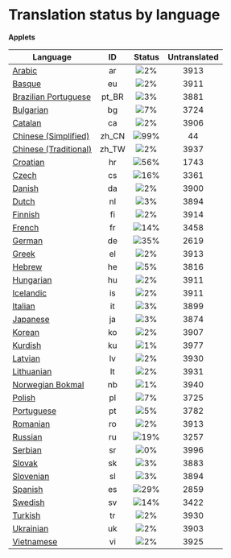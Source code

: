 # Translation status by language
**Applets**

Language | ID | Status | Untranslated
---------|:--:|:------:|:-----------:
[Arabic](language-status/ar.md) | ar |  ![2%](http://progressed.io/bar/2) | 3913
[Basque](language-status/eu.md) | eu |  ![2%](http://progressed.io/bar/2) | 3911
[Brazilian Portuguese](language-status/pt_BR.md) | pt_BR |  ![3%](http://progressed.io/bar/3) | 3881
[Bulgarian](language-status/bg.md) | bg |  ![7%](http://progressed.io/bar/7) | 3724
[Catalan](language-status/ca.md) | ca |  ![2%](http://progressed.io/bar/2) | 3906
[Chinese (Simplified)](language-status/zh_CN.md) | zh_CN |  ![99%](http://progressed.io/bar/99) | 44
[Chinese (Traditional)](language-status/zh_TW.md) | zh_TW |  ![2%](http://progressed.io/bar/2) | 3937
[Croatian](language-status/hr.md) | hr |  ![56%](http://progressed.io/bar/56) | 1743
[Czech](language-status/cs.md) | cs |  ![16%](http://progressed.io/bar/16) | 3361
[Danish](language-status/da.md) | da |  ![2%](http://progressed.io/bar/2) | 3900
[Dutch](language-status/nl.md) | nl |  ![3%](http://progressed.io/bar/3) | 3894
[Finnish](language-status/fi.md) | fi |  ![2%](http://progressed.io/bar/2) | 3914
[French](language-status/fr.md) | fr |  ![14%](http://progressed.io/bar/14) | 3458
[German](language-status/de.md) | de |  ![35%](http://progressed.io/bar/35) | 2619
[Greek](language-status/el.md) | el |  ![2%](http://progressed.io/bar/2) | 3913
[Hebrew](language-status/he.md) | he |  ![5%](http://progressed.io/bar/5) | 3816
[Hungarian](language-status/hu.md) | hu |  ![2%](http://progressed.io/bar/2) | 3911
[Icelandic](language-status/is.md) | is |  ![2%](http://progressed.io/bar/2) | 3911
[Italian](language-status/it.md) | it |  ![3%](http://progressed.io/bar/3) | 3899
[Japanese](language-status/ja.md) | ja |  ![3%](http://progressed.io/bar/3) | 3874
[Korean](language-status/ko.md) | ko |  ![2%](http://progressed.io/bar/2) | 3907
[Kurdish](language-status/ku.md) | ku |  ![1%](http://progressed.io/bar/1) | 3977
[Latvian](language-status/lv.md) | lv |  ![2%](http://progressed.io/bar/2) | 3930
[Lithuanian](language-status/lt.md) | lt |  ![2%](http://progressed.io/bar/2) | 3931
[Norwegian Bokmal](language-status/nb.md) | nb |  ![1%](http://progressed.io/bar/1) | 3940
[Polish](language-status/pl.md) | pl |  ![7%](http://progressed.io/bar/7) | 3725
[Portuguese](language-status/pt.md) | pt |  ![5%](http://progressed.io/bar/5) | 3782
[Romanian](language-status/ro.md) | ro |  ![2%](http://progressed.io/bar/2) | 3913
[Russian](language-status/ru.md) | ru |  ![19%](http://progressed.io/bar/19) | 3257
[Serbian](language-status/sr.md) | sr |  ![0%](http://progressed.io/bar/0) | 3996
[Slovak](language-status/sk.md) | sk |  ![3%](http://progressed.io/bar/3) | 3883
[Slovenian](language-status/sl.md) | sl |  ![3%](http://progressed.io/bar/3) | 3894
[Spanish](language-status/es.md) | es |  ![29%](http://progressed.io/bar/29) | 2859
[Swedish](language-status/sv.md) | sv |  ![14%](http://progressed.io/bar/14) | 3422
[Turkish](language-status/tr.md) | tr |  ![2%](http://progressed.io/bar/2) | 3930
[Ukrainian](language-status/uk.md) | uk |  ![2%](http://progressed.io/bar/2) | 3903
[Vietnamese](language-status/vi.md) | vi |  ![2%](http://progressed.io/bar/2) | 3925

